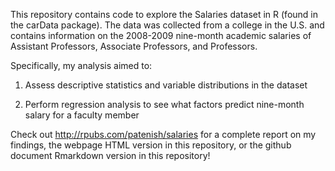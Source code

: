 This repository contains code to explore the Salaries dataset in R (found in the carData package). The data was collected from a college in the U.S. and contains information on the 2008-2009 nine-month academic salaries of Assistant Professors, Associate Professors, and Professors.


Specifically, my analysis aimed to:

1. Assess descriptive statistics and variable distributions in the dataset

2. Perform regression analysis to see what factors predict nine-month salary for a faculty member


Check out http://rpubs.com/patenish/salaries for a complete report on my findings, the webpage HTML version in this repository, or the github document Rmarkdown version in this repository! 
